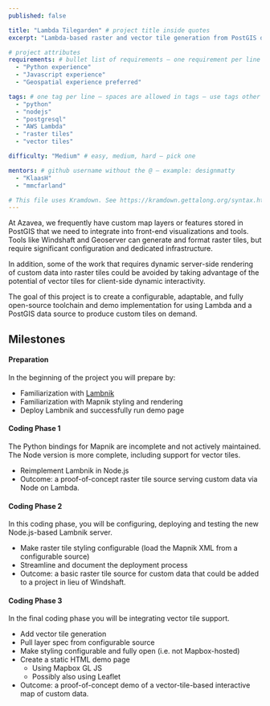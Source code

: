 ```yaml
---
published: false

title: "Lambda Tilegarden" # project title inside quotes
excerpt: "Lambda-based raster and vector tile generation from PostGIS data" # shows on project list page

# project attributes
requirements: # bullet list of requirements – one requirement per line – follow below format
  - "Python experience"
  - "Javascript experience"
  - "Geospatial experience preferred"

tags: # one tag per line – spaces are allowed in tags – use tags other posts use
  - "python"
  - "nodejs"
  - "postgresql"
  - "AWS Lambda"
  - "raster tiles"
  - "vector tiles"

difficulty: "Medium" # easy, medium, hard – pick one

mentors: # github username without the @ – example: designmatty
  - "KlaasH"
  - "mmcfarland"

# This file uses Kramdown. See https://kramdown.gettalong.org/syntax.html for syntax
---
```


At Azavea, we frequently have custom map layers or features stored in PostGIS that we need to
integrate into front-end visualizations and tools.  Tools like Windshaft and Geoserver can generate
and format raster tiles, but require significant configuration and dedicated infrastructure.

In addition, some of the work that requires dynamic server-side rendering of custom data into
raster tiles could be avoided by taking advantage of the potential of vector tiles for client-side
dynamic interactivity.

The goal of this project is to create a configurable, adaptable, and fully open-source toolchain
and demo implementation for using Lambda and a PostGIS data source to produce custom tiles
on demand.

## Milestones

#### Preparation

In the beginning of the project you will prepare by:

- Familiarization with [Lambnik](https://github.com/azavea/lambnik)
- Familiarization with Mapnik styling and rendering
- Deploy Lambnik and successfully run demo page

#### Coding Phase 1

The Python bindings for Mapnik are incomplete and not actively maintained.  The Node version is
more complete, including support for vector tiles.

- Reimplement Lambnik in Node.js
- Outcome: a proof-of-concept raster tile source serving custom data via Node on Lambda.

#### Coding Phase 2

In this coding phase, you will be configuring, deploying and testing the new Node.js-based Lambnik server.

- Make raster tile styling configurable (load the Mapnik XML from a configurable source)
- Streamline and document the deployment process
- Outcome: a basic raster tile source for custom data that could be added to a project in
lieu of Windshaft.

#### Coding Phase 3

In the final coding phase you will be integrating vector tile support.

- Add vector tile generation
- Pull layer spec from configurable source
- Make styling configurable and fully open (i.e. not Mapbox-hosted)
- Create a static HTML demo page
   - Using Mapbox GL JS
   - Possibly also using Leaflet
- Outcome: a proof-of-concept demo of a vector-tile-based interactive map of custom data.
